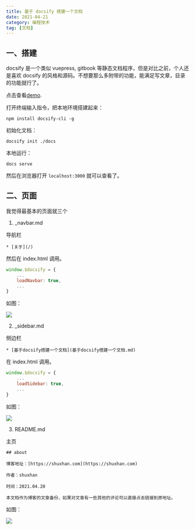 ```yaml
---
title: 基于 docsify 搭建一个文档
date: 2021-04-21
category: 编程技术
tag: [文档]
---
```


## 一、搭建

docsify 是一个类似 vuepress, gitbook 等静态文档程序，但是对比之前，个人还是喜欢 docsify 的风格和源码。不想要那么多附带的功能，能满足写文章，目录的功能就行了。

点击查看[demo](https://doc.shuxhan.com).

打开终端输入指令，把本地环境搭建起来：

```
npm install docsify-cli -g
```

初始化文档：

```
docsify init ./docs
```

本地运行：

```
docs serve
```

然后在浏览器打开 `localhost:3000` 就可以查看了。

## 二、页面

我觉得最基本的页面就三个

1. _navbar.md

导航栏

```
* [关于](/)
```

然后在 index.html 调用。

```js
window.$docsify = {
    ...
    loadNavbar: true,
    ...
}
```

如图：

![](https://cdn.jsdelivr.net/gh/shuxhan/pic-cdn@d7a7fb56378b88ebbe3d2dde3f06f67752342f03/2021/04/21/c907f1335bbf5e19015c987f7f07c8f0.png)

2. _sidebar.md 

侧边栏

```
* [基于docsify搭建一个文档](基于docsify搭建一个文档.md)
```

在 index.html 调用。

```js
window.$docsify = {
    ...
    loadSidebar: true,
    ...
}
```

如图：

![](https://cdn.jsdelivr.net/gh/shuxhan/pic-cdn@6c269355377cd41033aba6cf73a6f8c35283b47c/2021/04/21/d1099cad662badfa2ba48b13cc469567.png)

3. README.md

主页

```
## about

博客地址：[https://shuxhan.com](https://shuxhan.com)

作者：shuxhan

时间：2021.04.20

本文档作为博客的文章备份，如果对文章有一些其他的评论可以直接点击链接到原地址。
```

如图：

![](https://cdn.jsdelivr.net/gh/shuxhan/pic-cdn@8a0c5037e44751a245cfe74c50f94c68aa7cb773/2021/04/21/f8380a54ab6e27eab43998e28ade42d4.png)
